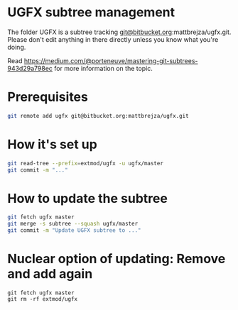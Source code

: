 # UGFX subtree management
The folder UGFX is a subtree tracking git@bitbucket.org:mattbrejza/ugfx.git. Please don't edit anything in there directly unless you know what you're doing.

Read https://medium.com/@porteneuve/mastering-git-subtrees-943d29a798ec for more information on the topic.

# Prerequisites
```bash
git remote add ugfx git@bitbucket.org:mattbrejza/ugfx.git
```

# How it's set up
```bash
git read-tree --prefix=extmod/ugfx -u ugfx/master
git commit -m "..."
```

# How to update the subtree
```bash
git fetch ugfx master
git merge -s subtree --squash ugfx/master
git commit -m "Update UGFX subtree to ..."
```

# Nuclear option of updating: Remove and add again
```
git fetch ugfx master
git rm -rf extmod/ugfx

